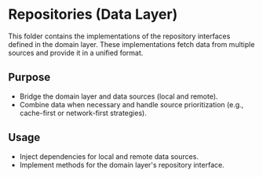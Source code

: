 # Repositories (Data Layer)

This folder contains the implementations of the repository interfaces defined in the domain layer. These implementations fetch data from multiple sources and provide it in a unified format.

## Purpose

- Bridge the domain layer and data sources (local and remote).
- Combine data when necessary and handle source prioritization (e.g., cache-first or network-first strategies).

## Usage

- Inject dependencies for local and remote data sources.
- Implement methods for the domain layer's repository interface.
